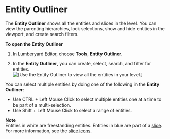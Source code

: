 # Entity Outliner<a name="component-entity-outliner"></a>

The **Entity Outliner** shows all the entities and slices in the level\. You can view the parenting hierarchies, lock selections, show and hide entities in the viewport, and create search filters\. 

**To open the Entity Outliner**

1. In Lumberyard Editor, choose **Tools**, **Entity Outliner**\.

1. In the **Entity Outliner**, you can create, select, search, and filter for entities\.  
![\[Use the Entity Outliner to view all the entities in your level.\]](http://docs.aws.amazon.com/lumberyard/latest/userguide/images/shared-component-entity-outliner-1.png)

You can select multiple entities by doing one of the following in the **Entity Outliner**:
* Use CTRL + Left Mouse Click to select multiple entities one at a time to be part of a multi-selection.
* Use Shift + Left Mouse Click to select a range of entities.

**Note**  
Entities in white are freestanding entities\.
Entities in blue are part of a [slice](https://docs.aws.amazon.com/lumberyard/latest/userguide/ly-glos-chap.html#slices)\. For more information, see the [slice icons](component-slices.md#identify-slices)\. 

